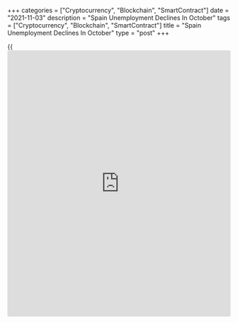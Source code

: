 +++
categories = ["Cryptocurrency", "Blockchain", "SmartContract"]
date = "2021-11-03"
description = "Spain Unemployment Declines In October"
tags = ["Cryptocurrency", "Blockchain", "SmartContract"]
title = "Spain Unemployment Declines In October"
type = "post"
+++

{{<iframe id="large-banner" src="https://www.bounty.group/#slide=27.0" width="100%" height="600" scrolling="no" style="border: 0px solid rgb(216, 221, 230); border-radius: 3px;">}}

Spain unemployment declined in the month of October for the first time
since 1975, data released by the labor ministry showed on Wednesday.

The number of people out of work decreased 734 in October. Since
February, the number of people registered has dropped by 751,721.

Compared to October 2020, unemployment was down 568,975.

By economic sectors, unemployment in services fell by 4,683 people and
by 4,523 in construction, and in industry, it fell by 847 people. In
agriculture, unemployment increased by 7,577.

Unemployment among young people under 25 years of age rose by 5,867
people in October compared to the previous month.

For comments and feedback [contact](https://www.playgroundfx.com/contact/): editorial@rtt[news](https://www.letsplayfx.com/blog/forex-news-website/).com

[Economic News][1]

 **What parts of the world are seeing the best (and worst) economic
performances lately? Click[here][2] to check out our [Econ Scorecard][2]
and find out! See up-to-the-moment [ranking](https://www.playgroundfx.com/blog/crypto-exchange-ranking/)s for the best and worst
performers in [GDP][2], [unemployment rate][3], [inflation][4] and much
more.**

   1. www.rtt[news](https://www.letsplayfx.com/blog/forex-news-website/).com/Content/EconomicNews.aspx
   2. www.rtt[news](https://www.letsplayfx.com/blog/forex-news-website/).com/economic-scorecard/world-rank/GDP/highest-performance.aspx
   3. www.rtt[news](https://www.letsplayfx.com/blog/forex-news-website/).com/economic-scorecard/world-rank/unemployment-rate/lowest-performance.aspx
   4. www.rtt[news](https://www.letsplayfx.com/blog/forex-news-website/).com/economic-scorecard/world-rank/CPI/highest-performance.aspx